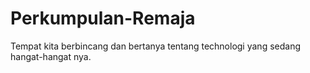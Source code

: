 # Perkumpulan-Remaja
Tempat kita berbincang dan bertanya tentang technologi yang sedang hangat-hangat nya.
